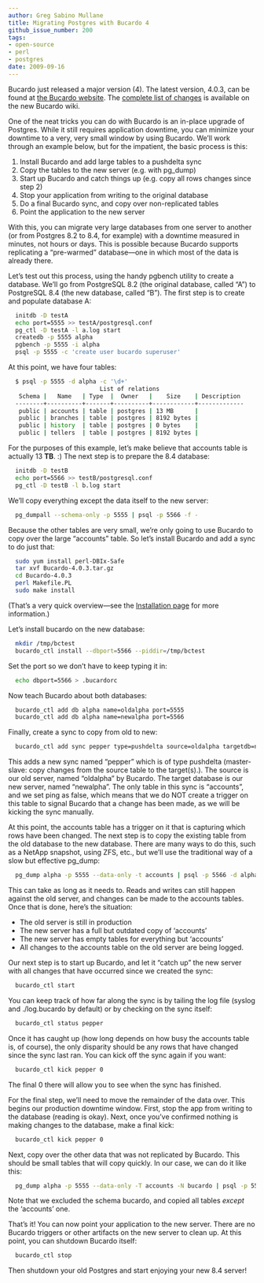 ```yaml
---
author: Greg Sabino Mullane
title: Migrating Postgres with Bucardo 4
github_issue_number: 200
tags:
- open-source
- perl
- postgres
date: 2009-09-16
---
```


Bucardo just released a major version (4). The latest version, 4.0.3, can be found at [the Bucardo website](https://bucardo.org/Bucardo/). The [complete list of changes](https://bucardo.org/Bucardo/Changes/) is available on the new Bucardo wiki.

One of the neat tricks you can do with Bucardo is an in-place upgrade of Postgres. While it still requires application downtime, you can minimize your downtime to a very, very small window by using Bucardo. We’ll work through an example below, but for the impatient, the basic process is this:

1. Install Bucardo and add large tables to a pushdelta sync
1. Copy the tables to the new server (e.g. with pg_dump)
1. Start up Bucardo and catch things up (e.g. copy all rows changes since step 2)
1. Stop your application from writing to the original database
1. Do a final Bucardo sync, and copy over non-replicated tables
1. Point the application to the new server

With this, you can migrate very large databases from one server to another (or from Postgres 8.2 to 8.4, for example) with a downtime measured in minutes, not hours or days. This is possible because Bucardo supports replicating a “pre-warmed” database—​one in which most of the data is already there.

Let’s test out this process, using the handy pgbench utility to create a database. We’ll go from PostgreSQL 8.2 (the original database, called “A”) to PostgreSQL 8.4 (the new database, called “B”). The first step is to create and populate database A:

```bash
  initdb -D testA
  echo port=5555 >> testA/postgresql.conf
  pg_ctl -D testA -l a.log start
  createdb -p 5555 alpha
  pgbench -p 5555 -i alpha
  psql -p 5555 -c 'create user bucardo superuser'
```

At this point, we have four tables:

```bash
  $ psql -p 5555 -d alpha -c '\d+'
                          List of relations
   Schema |   Name   | Type  |  Owner   |    Size    | Description
  --------+----------+-------+----------+------------+-------------
   public | accounts | table | postgres | 13 MB      |
   public | branches | table | postgres | 8192 bytes |
   public | history  | table | postgres | 0 bytes    |
   public | tellers  | table | postgres | 8192 bytes |
```

For the purposes of this example, let’s make believe that accounts table is actually 13 **TB**. :) The next step is to prepare the 8.4 database:

```bash
  initdb -D testB
  echo port=5566 >> testB/postgresql.conf
  pg_ctl -D testB -l b.log start
```

We’ll copy everything except the data itself to the new server:

```bash
  pg_dumpall --schema-only -p 5555 | psql -p 5566 -f -
```

Because the other tables are very small, we’re only going to use Bucardo to copy over the large “accounts” table. So let’s install Bucardo and add a sync to do just that:

```bash
  sudo yum install perl-DBIx-Safe
  tar xvf Bucardo-4.0.3.tar.gz
  cd Bucardo-4.0.3
  perl Makefile.PL
  sudo make install
```

(That’s a very quick overview—​see the [Installation page](https://bucardo.org/Bucardo/Installation/) for more information.)

Let’s install bucardo on the new database:

```bash
  mkdir /tmp/bctest
  bucardo_ctl install --dbport=5566 --piddir=/tmp/bctest
```

Set the port so we don’t have to keep typing it in:

```bash
  echo dbport=5566 > .bucardorc
```

Now teach Bucardo about both databases:

```bash
  bucardo_ctl add db alpha name=oldalpha port=5555
  bucardo_ctl add db alpha name=newalpha port=5566
```

Finally, create a sync to copy from old to new:

```bash
  bucardo_ctl add sync pepper type=pushdelta source=oldalpha targetdb=newalpha tables=accounts ping=false
```

This adds a new sync named “pepper” which is of type pushdelta (master-slave: copy changes from the source table to the target(s).). The source is our old server, named “oldalpha” by Bucardo. The target database is our new server, named “newalpha”. The only table in this sync is “accounts”, and we set ping as false, which means that we do NOT create a trigger on this table to signal Bucardo that a change has been made, as we will be kicking the sync manually.

At this point, the accounts table has a trigger on it that is capturing which rows have been changed. The next step is to copy the existing table from the old database to the new database. There are many ways to do this, such as a NetApp snapshot, using ZFS, etc., but we’ll use the traditional way of a slow but effective pg_dump:

```bash
  pg_dump alpha -p 5555 --data-only -t accounts | psql -p 5566 -d alpha -f -
```

This can take as long as it needs to. Reads and writes can still happen against the old server, and changes can be made to the accounts tables. Once that is done, here’s the situation:

- The old server is still in production
- The new server has a full but outdated copy of ‘accounts’
- The new server has empty tables for everything but ‘accounts’
- All changes to the accounts table on the old server are being logged.

Our next step is to start up Bucardo, and let it “catch up” the new server with all changes that have occurred since we created the sync:

```bash
  bucardo_ctl start
```

You can keep track of how far along the sync is by tailing the log file (syslog and ./log.bucardo by default) or by checking on the sync itself:

```bash
  bucardo_ctl status pepper
```

Once it has caught up (how long depends on how busy the accounts table is, of course), the only disparity should be any rows that have changed since the sync last ran. You can kick off the sync again if you want:

```bash
  bucardo_ctl kick pepper 0
```

The final 0 there will allow you to see when the sync has finished.

For the final step, we’ll need to move the remainder of the data over. This begins our production downtime window. First, stop the app from writing to the database (reading is okay). Next, once you’ve confirmed nothing is making changes to the database, make a final kick:

```bash
  bucardo_ctl kick pepper 0
```

Next, copy over the other data that was not replicated by Bucardo. This should be small tables that will copy quickly. In our case, we can do it like this:

```bash
  pg_dump alpha -p 5555 --data-only -T accounts -N bucardo | psql -p 5566 -d alpha -f -
```

Note that we excluded the schema bucardo, and copied all tables *except* the ‘accounts’ one.

That’s it! You can now point your application to the new server. There are no Bucardo triggers or other artifacts on the new server to clean up. At this point, you can shutdown Bucardo itself:

```bash
  bucardo_ctl stop
```

Then shutdown your old Postgres and start enjoying your new 8.4 server!
